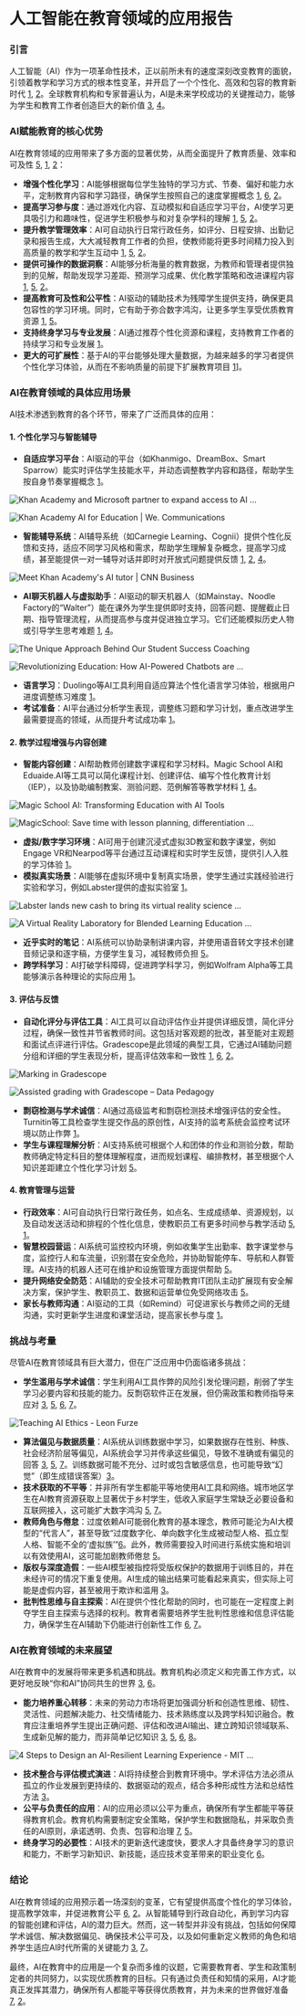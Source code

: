 # 人工智能在教育领域的应用报告

### 引言

人工智能（AI）作为一项革命性技术，正以前所未有的速度深刻改变教育的面貌，引领着教学和学习方式的根本性变革，并开启了一个个性化、高效和包容的教育新时代 [1](https://io.neepu.edu.cn/info/1133/6553.htm), [2](https://www.53ai.com/news/hangyeyingyong/2024061401748.html)。全球教育机构和专家普遍认为，AI是未来学校成功的关键推动力，能够为学生和教育工作者创造巨大的新价值 [3](https://www.edu.cn/xxh/ji_shu_ju_le_bu/rgzn/202312/t20231205_2543689.shtml), [4](https://alj.com/zh-hans/perspective/%E6%95%99%E8%82%B2%E4%B8%9A%E7%9A%84-ai-%E8%BD%AC%E5%9E%8B/)。

### AI赋能教育的核心优势

AI在教育领域的应用带来了多方面的显著优势，从而全面提升了教育质量、效率和可及性 [5](https://www.intel.com.tw/content/www/tw/zh/learn/ai-in-education.html), [1](https://io.neepu.edu.cn/info/1133/6553.htm), [2](https://www.53ai.com/news/hangyeyingyong/2024061401748.html)：

*   **增强个性化学习**：AI能够根据每位学生独特的学习方式、节奏、偏好和能力水平，定制教育内容和学习路径，确保学生按照自己的速度掌握概念 [1](https://io.neepu.edu.cn/info/1133/6553.htm), [6](https://news.cctv.com/2025/03/14/ARTI3CycXYI8qN7FXp0r2SiR250314.shtml), [2](https://www.53ai.com/news/hangyeyingyong/2024061401748.html)。
*   **提高学习参与度**：通过游戏化内容、互动模拟和自适应学习平台，AI使学习更具吸引力和趣味性，促进学生积极参与和对复杂学科的理解 [1](https://io.neepu.edu.cn/info/1133/6553.htm), [5](https://www.intel.com.tw/content/www/tw/zh/learn/ai-in-education.html), [2](https://www.53ai.com/news/hangyeyingyong/2024061401748.html)。
*   **提升教学管理效率**：AI可自动执行日常行政任务，如评分、日程安排、出勤记录和报告生成，大大减轻教育工作者的负担，使教师能将更多时间精力投入到高质量的教学和学生互动中 [1](https://io.neepu.edu.cn/info/1133/6553.htm), [5](https://www.intel.com.tw/content/www/tw/zh/learn/ai-in-education.html), [2](https://www.53ai.com/news/hangyeyingyong/2024061401748.html)。
*   **提供可操作的数据洞察**：AI能够分析海量的教育数据，为教师和管理者提供独到的见解，帮助发现学习差距、预测学习成果、优化教学策略和改进课程内容 [1](https://io.neepu.edu.cn/info/1133/6553.htm), [5](https://www.intel.com.tw/content/www/tw/zh/learn/ai-in-education.html), [2](https://www.53ai.com/news/hangyeyingyong/2024061401748.html)。
*   **提高教育可及性和公平性**：AI驱动的辅助技术为残障学生提供支持，确保更具包容性的学习环境。同时，它有助于弥合数字鸿沟，让更多学生享受优质教育资源 [1](https://io.neepu.edu.cn/info/1133/6553.htm), [5](https://www.intel.com.tw/content/www/tw/zh/learn/ai-in-education.html)。
*   **支持终身学习与专业发展**：AI通过推荐个性化资源和课程，支持教育工作者的持续学习和专业发展 [1](https://io.neepu.edu.cn/info/1133/6553.htm)。
*   **更大的可扩展性**：基于AI的平台能够处理大量数据，为越来越多的学习者提供个性化学习体验，从而在不影响质量的前提下扩展教育项目 [1](https://io.neepu.edu.cn/info/1133/6553.htm)]。

### AI在教育领域的具体应用场景

AI技术渗透到教育的各个环节，带来了广泛而具体的应用：

#### 1. 个性化学习与智能辅导

*   **自适应学习平台**：AI驱动的平台（如Khanmigo、DreamBox、Smart Sparrow）能实时评估学生技能水平，并动态调整教学内容和路径，帮助学生按自身节奏掌握概念 [1](https://io.neepu.edu.cn/info/1133/6553.htm)。

![Khan Academy and Microsoft partner to expand access to AI ...](https://msthesource.thesourcemediaassets.com/2024/05/Microsoft-and-Khan-Academy-to-make-AI-powered-Khanmigo-tool-free-to-every-US-teacher-6.jpg)

![Khan Academy AI for Education | We. Communications](https://cdn.prod.website-files.com/6765904733585cd8b478988b/67c747ef7b494db67f616ba4_20230518_100506.jpg)

*   **智能辅导系统**：AI辅导系统（如Carnegie Learning、Cognii）提供个性化反馈和支持，适应不同学习风格和需求，帮助学生理解复杂概念，提高学习成绩，甚至能提供一对一辅导对话并即时对开放式问题提供反馈 [1](https://io.neepu.edu.cn/info/1133/6553.htm), [2](https://www.53ai.com/news/hangyeyingyong/2024061401748.html), [4](https://alj.com/zh-hans/perspective/%E6%95%99%E8%82%B2%E4%B8%9A%E7%9A%84-ai-%E8%BD%AC%E5%9E%8B/)。

![Meet Khan Academy's AI tutor | CNN Business](https://media.cnn.com/api/v1/images/stellar/prod/230817225623-01-khan-academy-ai-tutor-restricted.jpg?c=original)

*   **AI聊天机器人与虚拟助手**：AI驱动的聊天机器人（如Mainstay、Noodle Factory的“Walter”）能在课外为学生提供即时支持，回答问题、提醒截止日期、指导管理流程，从而提高参与度并促进独立学习。它们还能模拟历史人物或引导学生思考难题 [1](https://io.neepu.edu.cn/info/1133/6553.htm), [4](https://alj.com/zh-hans/perspective/%E6%95%99%E8%82%B2%E4%B8%9A%E7%9A%84-ai-%E8%BD%AC%E5%9E%8B/)。

![The Unique Approach Behind Our Student Success Coaching](https://i0.wp.com/mainstay.com/wp-content/uploads/2021/06/Sharing-image.png?fit=2400%2C1256&ssl=1)

![Revolutionizing Education: How AI-Powered Chatbots are ...](https://www.hys-enterprise.com/wp-content/uploads/Chatbots.png)

*   **语言学习**：Duolingo等AI工具利用自适应算法个性化语言学习体验，根据用户进度调整练习难度 [1](https://io.neepu.edu.cn/info/1133/6553.htm)。
*   **考试准备**：AI平台通过分析学生表现，调整练习题和学习计划，重点改进学生最需要提高的领域，从而提升考试成功率 [1](https://io.neepu.edu.cn/info/1133/6553.htm)。

#### 2. 教学过程增强与内容创建

*   **智能内容创建**：AI帮助教师创建数字课程和学习材料。Magic School AI和Eduaide.AI等工具可以简化课程计划、创建评估、编写个性化教育计划（IEP），以及协助编制教案、测验问题、范例解答等教学材料 [1](https://io.neepu.edu.cn/info/1133/6553.htm), [4](https://alj.com/zh-hans/perspective/%E6%95%99%E8%82%B2%E4%B8%9A%E7%9A%84-ai-%E8%BD%AC%E5%9E%8B/)。

![Magic School AI: Transforming Education with AI Tools](https://pictory.ai/wp-content/uploads/2024/04/3b1e3075-ffa1-4ee0-98e8-21cee3ab70ab.png)

![MagicSchool: Save time with lesson planning, differentiation ...](https://external-preview.redd.it/magicschool-save-time-with-lesson-planning-differentiation-v0-IYxMgpgqSuU-fCwyKIk7MU8ZdfWiE6IyO4ad2maigTs.jpg?auto=webp&s=86fb50518f0f9e93f69a3c8b8d239bc27)

*   **虚拟/数字学习环境**：AI可用于创建沉浸式虚拟3D教室和数字课堂，例如Engage VR和Nearpod等平台通过互动课程和实时学生反馈，提供引人入胜的学习体验 [1](https://io.neepu.edu.cn/info/1133/6553.htm)。
*   **模拟真实场景**：AI能够在虚拟环境中复制真实场景，使学生通过实践经验进行实验和学习，例如Labster提供的虚拟实验室 [1](https://io.neepu.edu.cn/info/1133/6553.htm)。

![Labster lands new cash to bring its virtual reality science ...](https://techcrunch.com/wp-content/uploads/2016/06/gettyimages-525870114.jpg)

![A Virtual Reality Laboratory for Blended Learning Education ...](https://www.mdpi.com/education/education-13-00528/article_deploy/html/images/education-13-00528-g001.png)

*   **近乎实时的笔记**：AI系统可以协助录制讲课内容，并使用语音转文字技术创建音频记录和逐字稿，方便学生复习，减轻教师负担 [5](https://www.intel.com.tw/content/www/tw/zh/learn/ai-in-education.html)。
*   **跨学科学习**：AI打破学科障碍，促进跨学科学习，例如Wolfram Alpha等工具能够演示各种理论的实际应用 [1](https://io.neepu.edu.cn/info/1133/6553.htm)。

#### 3. 评估与反馈

*   **自动化评分与评估工具**：AI工具可以自动评估作业并提供详细反馈，简化评分过程，确保一致性并节省教师时间。这包括对客观题的批改，甚至能对主观题和面试点评进行评估。Gradescope是此领域的典型工具，它通过AI辅助问题分组和详细的学生表现分析，提高评估效率和一致性 [1](https://io.neepu.edu.cn/info/1133/6553.htm), [6](https://news.cctv.com/2025/03/14/ARTI3CycXYI8qN7FXp0r2SiR250314.shtml), [2](https://www.53ai.com/news/hangyeyingyong/2024061401748.html)。

![Marking in Gradescope](https://lms.unimelb.edu.au/__data/assets/image/0009/4999347/Image-1.png)

![Assisted grading with Gradescope – Data Pedagogy](https://www.datapedagogy.com/posts/2021-08-12-assisted-grading-with-gradescope/img/dynamic_rubric.png)

*   **剽窃检测与学术诚信**：AI通过高级监考和剽窃检测技术增强评估的安全性。Turnitin等工具检查学生提交作品的原创性，AI支持的监考系统会监控考试环境以防止作弊 [1](https://io.neepu.edu.cn/info/1133/6553.htm)。
*   **学生与课程理解分析**：AI支持系统可根据个人和团体的作业和测验分数，帮助教师确定特定科目的整体理解程度，进而规划课程、编排教材，甚至根据个人知识差距建立个性化学习计划 [5](https://www.intel.com.tw/content/www/tw/zh/learn/ai-in-education.html)。

#### 4. 教育管理与运营

*   **行政效率**：AI可自动执行日常行政任务，如点名、生成成绩单、资源规划，以及自动发送活动和排程的个性化信息，使教职员工有更多时间参与教学活动 [5](https://www.intel.com.tw/content/www/tw/zh/learn/ai-in-education.html), [1](https://io.neepu.edu.cn/info/1133/6553.htm)。
*   **智慧校园营运**：AI系统可监控校内环境，例如收集学生出勤率、数字课堂参与度，监控行人和车流量，识别潜在安全危险，并协助智能停车、导航和人群管理。AI支持的机器人还可在维护和设施管理方面提供帮助 [5](https://www.intel.com.tw/content/www/tw/zh/learn/ai-in-education.html)。
*   **提升网络安全防范**：AI辅助的安全技术可帮助教育IT团队主动扩展现有安全解决方案，保护学生、教职员工、数据和运营单位免受网络攻击 [5](https://www.intel.com.tw/content/www/tw/zh/learn/ai-in-education.html)。
*   **家长与教师沟通**：AI驱动的工具（如Remind）可促进家长与教师之间的无缝沟通，实时更新学生进度和课堂活动，提高家长参与度 [1](https://io.neepu.edu.cn/info/1133/6553.htm)。

### 挑战与考量

尽管AI在教育领域具有巨大潜力，但在广泛应用中仍面临诸多挑战：

*   **学生滥用与学术诚信**：学生利用AI工具作弊的风险引发伦理问题，削弱了学生学习必要内容和技能的能力。反剽窃软件正在发展，但仍需政策和教师指导来应对 [3](https://www.edu.cn/xxh/ji_shu_ju_le_bu/rgzn/202312/t20231205_2543689.shtml), [5](https://www.intel.com.tw/content/www/tw/zh/learn/ai-in-education.html), [6](https://news.cctv.com/2025/03/14/ARTI3CycXYI8qN7FXp0r2SiR250314.shtml), [7](https://www.forwardpathway.com/123175)。

![Teaching AI Ethics - Leon Furze](https://leonfurze.com/wp-content/uploads/2023/01/bannerheading.png)

*   **算法偏见与数据质量**：AI系统从训练数据中学习，如果数据存在性别、种族、社会经济阶层等偏见，AI系统会学习并传承这些偏见，导致不准确或有偏见的回答 [3](https://www.edu.cn/xxh/ji_shu_ju_le_bu/rgzn/202312/t20231205_2543689.shtml), [5](https://www.intel.com.tw/content/www/tw/zh/learn/ai-in-education.html), [7](https://www.forwardpathway.com/123175)。训练数据可能不充分、过时或包含敏感信息，也可能导致“幻觉”（即生成错误答案）[3](https://www.edu.cn/xxh/ji_shu_ju_le_bu/rgzn/202312/t20231205_2543689.shtml)。
*   **技术获取的不平等**：并非所有学生都能平等地使用AI工具和网络。城市地区学生在AI教育资源获取上显著优于乡村学生，低收入家庭学生常缺乏必要设备和互联网接入，这可能扩大数字鸿沟 [5](https://www.intel.com.tw/content/www/tw/zh/learn/ai-in-education.html), [7](https://www.forwardpathway.com/123175)。
*   **教师角色与倦怠**：过度依赖AI可能弱化教育的基本理念，教师可能沦为AI大模型的“代言人”，甚至导致“过度数字化、单向数字化生成被动型人格、孤立型人格、智能不全的‘虚拟族’”[6](https://news.cctv.com/2025/03/14/ARTI3CycXYI8qN7FXp0r2SiR250314.shtml)。此外，教师需要投入时间进行系统实施和培训以有效使用AI，这可能加剧教师倦怠 [5](https://www.intel.com.tw/content/www/tw/zh/learn/ai-in-education.html)。
*   **版权与深度造假**：一些AI模型被指控将受版权保护的数据用于训练目的，并在未经许可的情况下重复使用。AI生成的输出结果可能看起来真实，但实际上可能是虚假内容，甚至被用于欺诈和滥用 [3](https://www.edu.cn/xxh/ji_shu_ju_le_bu/rgzn/202312/t20231205_2543689.shtml)。
*   **批判性思维与自主探索**：AI在提供个性化帮助的同时，也可能在一定程度上剥夺学生自主探索与选择的权利。教育者需要培养学生批判性思维和信息评估能力，确保学生在AI辅助下仍能进行创新性工作 [6](https://news.cctv.com/2025/03/14/ARTI3CycXYI8qN7FXp0r2SiR250314.shtml), [7](https://www.forwardpathway.com/123175)。

### AI在教育领域的未来展望

AI在教育中的发展将带来更多机遇和挑战。教育机构必须定义和完善工作方式，以更好地反映“你和AI”协同共生的世界 [3](https://www.edu.cn/xxh/ji_shu_ju_le_bu/rgzn/202312/t20231205_2543689.shtml), [6](https://news.cctv.com/2025/03/14/ARTI3CycXYI8qN7FXp0r2SiR250314.shtml)。

*   **能力培养重心转移**：未来的劳动力市场将更加强调分析和创造性思维、韧性、灵活性、问题解决能力、社交情绪能力、技术熟练度以及跨学科知识融合。教育应注重培养学生提出正确问题、评估和改进AI输出、建立跨知识领域联系、生成新见解的能力，而非简单记忆知识 [3](https://www.edu.cn/xxh/ji_shu_ju_le_bu/rgzn/202312/t20231205_2543689.shtml), [5](https://www.intel.com.tw/content/www/tw/zh/learn/ai-in-education.html), [6](https://news.cctv.com/2025/03/14/ARTI3CycXYI8qN7FXp0r2SiR250314.shtml), [8](https://blog.csdn.net/m0_59164520/article/details/139608446)。

![4 Steps to Design an AI-Resilient Learning Experience - MIT ...](https://mitsloanedtech.mit.edu/wp-content/uploads/2024/03/AIHub_AI-ResilientLXInfographic-1.png)

*   **技术整合与评估模式演进**：AI将持续整合到教育环境中。学术评估方法必须从孤立的作业发展到更持续的、数据驱动的观点，结合多种形成性方法和总结性方法 [3](https://www.edu.cn/xxh/ji_shu_ju_le_bu/rgzn/202312/t20231205_2543689.shtml)。
*   **公平与负责任的应用**：AI的应用必须以公平为重点，确保所有学生都能平等获得教育机会。教育机构需要制定安全策略，保护学生和数据隐私，并采取负责任的AI原则，承诺透明、负责、包容和治理 [7](https://www.forwardpathway.com/123175), [5](https://www.intel.com.tw/content/www/tw/zh/learn/ai-in-education.html)。
*   **终身学习的必要性**：AI技术的更新迭代速度快，要求人才具备终身学习的意识和能力，不断学习新知识、新技能，适应技术变革带来的职业变化 [6](https://news.cctv.com/2025/03/14/ARTI3CycXYI8qN7FXp0r2SiR250314.shtml)。

### 结论

AI在教育领域的应用预示着一场深刻的变革，它有望提供高度个性化的学习体验，提高教学效率，并促进教育公平 [6](https://news.cctv.com/2025/03/14/ARTI3CycXYI8qN7FXp0r2SiR250314.shtml), [2](https://www.53ai.com/news/hangyeyingyong/2024061401748.html)。从智能辅导到行政自动化，再到学习内容的智能创建和评估，AI的潜力巨大。然而，这一转型并非没有挑战，包括如何保障学术诚信、解决数据偏见、确保技术公平可及，以及如何重新定义教师的角色和培养学生适应AI时代所需的关键能力 [3](https://www.edu.cn/xxh/ji_shu_ju_le_bu/rgzn/202312/t20231205_2543689.shtml), [7](https://www.forwardpathway.com/123175)。

最终，AI在教育中的应用是一个复杂而多维的议题，它需要教育者、学生和政策制定者的共同努力，以实现优质教育的目标。只有通过负责任和知情的采用，AI才能真正发挥其潜力，确保所有人都能平等获得优质教育，并为未来的世界做好准备 [7](https://www.forwardpathway.com/123175), [2](https://www.53ai.com/news/hangyeyingyong/2024061401748.html)。